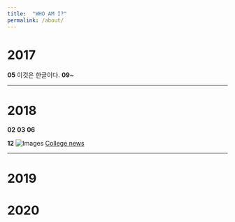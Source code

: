 ```yaml
---
title:	"WHO AM I?"
permalink: /about/
---
```


# 2017
**05**
이것은 한글이다.
**09~**
- - -
# 2018
**02**
**03**
**06**

**12**
![Images](https://wfile.kookmin.ac.kr/files-v2/14.jpg?type=image&id=f356a75078fec3aad9b370cb9f28a6da)
[College news](https://www.kookmin.ac.kr/site/ecampus/new/people/2637)
- - -
# 2019
# 2020
